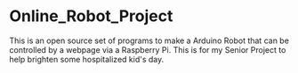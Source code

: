 Online_Robot_Project
====================

This is an open source set of programs to make a Arduino Robot that can be controlled by a webpage via a Raspberry Pi. This is for my Senior Project to help brighten some hospitalized kid's day.
